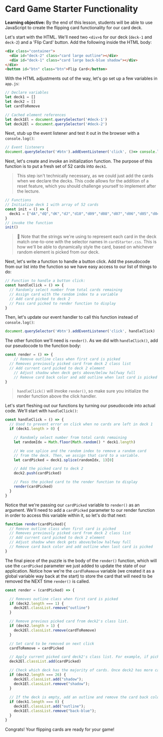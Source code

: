 <h1>
  <span class="headline">Card Game Starter</span>
  <span class="subhead">Functionality</span>
</h1>

**Learning objective:** By the end of this lesson, students will be able to use JavaScript to create the flipping card functionality for our card deck.

Let's start with the HTML. We'll need two `<div>`s for our deck (`deck-1` and `deck-2`) and a 'Flip Card' button. Add the following inside the HTML body: 

```html
<div class="container">
  <div id="deck-2" class="card large outline"></div>
  <div id="deck-1" class="card large back-blue shadow"></div>
</div>
<button id="btn" class="btn">Flip Card</button>
```

With the HTML adjustments out of the way, let's go set up a few variables in `app.js`:

```javascript
// Declare variables
let deck1 = []
let deck2 = []
let cardToRemove

// Cached element references
let deck1El = document.querySelector('#deck-1')
let deck2El = document.querySelector('#deck-2')
```

Next, stub up the event listener and test it out in the browser with a `console.log()`:

```javascript
// Event listeners
document.querySelector('#btn').addEventListener('click', ()=> console.log('clicked'))
```

Next, let's create and invoke an initialization function. The purpose of this function is to put a fresh set of 52 cards into `deck1`. 

> This step isn't technically necessary, as we could just add the cards when we declare the decks. This code allows for the addition of a reset feature, which you should challenge yourself to implement after the lecture.

```javascript
// Functions
// Initialize deck 1 with array of 52 cards
const init = () => {
  deck1 = ["dA","dQ","dK","dJ","d10","d09","d08","d07","d06","d05","d04","d03","d02","hA","hQ","hK","hJ","h10","h09","h08","h07","h06","h05","h04","h03","h02","cA","cQ","cK","cJ","c10","c09","c08","c07","c06","c05","c04","c03","c02","sA","sQ","sK","sJ","s10","s09","s08","s07","s06","s05","s04","s03","s02"]
}
// invoke the function
init()
```

> 🧠 Note that the strings we're using to represent each card in the deck match one-to-one with the selector names in `cardStarter.css`. This is how we'll be able to dynamically style the card, based on whichever random element is picked from our deck.

Next, let's write a function to handle a button click. Add the pseudocode from our list into the function so we have easy access to our list of things to do:

```javascript
// Function to handle a button click:
const handleClick = () => {
  // Randomly select number from total cards remaining
  // Assign card with the random index to a variable
  // Add card picked to deck 2
  // Pass card picked to render function to display
}
```

Then, let's update our event handler to call this function instead of `console.log()`:

```javascript
document.querySelector('#btn').addEventListener('click', handleClick)
```

The other function we'll need is `render()`. As we did with `handleClick()`, add our pseudocode to the function body: 

```javascript
const render = () => {
	// Remove outline class when first card is picked
  // Removes previously picked card from deck 2 class list
  // Add current card picked to deck 2 element
	// Adjust shadow when deck gets above/below halfway full
	// Remove card back color and add outline when last card is picked
}
```

> `handleClick()` will invoke `render()`, so make sure you initialize the render function above the click handler.

Let's start fleshing out our functions by turning our pseudocode into actual code. We'll start with `handleClick()`:

```javascript
const handleClick = () => {
  // Used to prevent error on click when no cards are left in deck 1
  if (deck1.length > 0) {  

    // Randomly select number from total cards remaining
    let randomIdx = Math.floor(Math.random() * deck1.length)

    // We use splice and the random index to remove a random card 
    // from the deck. Then, we assign that card to a variable. 
    let cardPicked = deck1.splice(randomIdx, 1)[0]

    // Add the picked card to deck 2
    deck2.push(cardPicked) 

    // Pass the picked card to the render function to display
    render(cardPicked)
  }
}
```

Notice that we're passing our `cardPicked` variable to `render()` as an argument. We'll need to add a `cardPicked` parameter to our render function in order to access this variable within it, so let's do that next: 

```javascript
function render(cardPicked){
  // Remove outline class when first card is picked
  // Removes previously picked card from deck 2 class list
  // Add current card picked to deck 2 element
  // Adjust shadow when deck gets above/below halfway full
  // Remove card back color and add outline when last card is picked
}
```

The final piece of the puzzle is the body of the `render()` function, which will use the `cardPicked` parameter we just added to update the state of our application. Notice how we're the `cardToRemove` variable (we created it as a global variable way back at the start) to store the card that will need to be removed the NEXT time `render()` is called.

```javascript
const render = (cardPicked) => {

  // Removes outline class when first card is picked
  if (deck2.length === 1) {  
    deck2El.classList.remove("outline")
  }

  // Remove previous picked card from deck2's class list. 
  if (deck2.length > 1) {  
    deck2El.classList.remove(cardToRemove)
  }

  // Set card to be removed on next click
  cardToRemove = cardPicked  

  // Apply current picked card deck2's class list. For example, if picked card was "h08", the the deck2El would gain the class "h08", which correlates to a background image of the eight of hearts. 
  deck2El.classList.add(cardPicked)  

  // Check which deck has the majority of cards. Once deck2 has more cards, remove shadow from deck1 and apply it to deck2.
  if (deck2.length === 26) {  
    deck2El.classList.add("shadow");
    deck1El.classList.remove("shadow");
  }
	
  // If the deck is empty, add an outline and remove the card back color
  if (deck1.length === 0) {  
    deck1El.classList.add("outline");
    deck1El.classList.remove("back-blue");
  }
}
```

Congrats! Your flipping cards are ready for your game! 